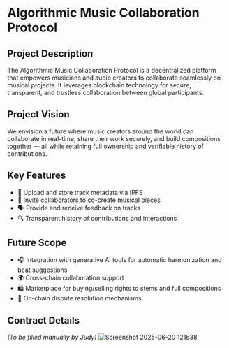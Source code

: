 # Algorithmic Music Collaboration Protocol

## Project Description

The Algorithmic Music Collaboration Protocol is a decentralized platform that empowers musicians and audio creators to collaborate seamlessly on musical projects. It leverages blockchain technology for secure, transparent, and trustless collaboration between global participants.

## Project Vision

We envision a future where music creators around the world can collaborate in real-time, share their work securely, and build compositions together — all while retaining full ownership and verifiable history of contributions.

## Key Features

- 📀 Upload and store track metadata via IPFS
- 👥 Invite collaborators to co-create musical pieces
- 🗣 Provide and receive feedback on tracks
- 🔍 Transparent history of contributions and interactions

## Future Scope

- 🎧 Integration with generative AI tools for automatic harmonization and beat suggestions
- 🌍 Cross-chain collaboration support
- 🛍 Marketplace for buying/selling rights to stems and full compositions
- 🔐 On-chain dispute resolution mechanisms

## Contract Details

_(To be filled manually by Judy)_
![Screenshot 2025-06-20 121638](https://github.com/user-attachments/assets/6cfd9e2e-7d13-417a-adda-d3bc8a51c3d8)

